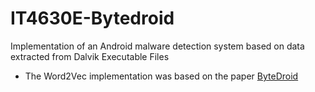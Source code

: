 # IT4630E-Bytedroid
Implementation of an Android malware detection system based on data extracted from Dalvik Executable Files

- The Word2Vec implementation was based on the paper [ByteDroid](ByteDroid.pdf)
